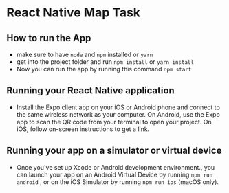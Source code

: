# React Native Map Task

## How to run the App
* make sure to have `node` and `npm` installed or `yarn`
* get into the project folder and run `npm install` or `yarn install`
* Now you can run the app by running this command `npm start`

## Running your React Native application

* Install the Expo client app on your iOS or Android phone and connect to the same wireless network as your computer. On Android, use the Expo app to scan the QR code from your terminal to open your project. On iOS, follow on-screen instructions to get a link.

## Running your app on a simulator or virtual device

* Once you've set up Xcode or Android development environment., you can launch your app on an Android Virtual Device by running `npm run android` , or on the iOS Simulator by running `npm run ios` (macOS only).